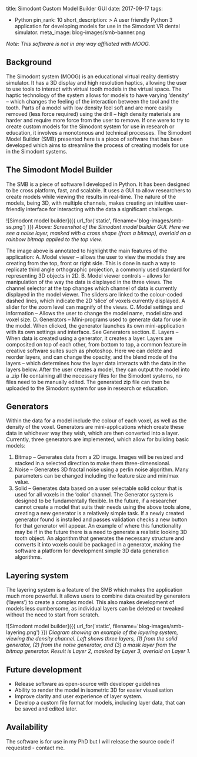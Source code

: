 title: Simodont Custom Model Builder GUI
date: 2017-09-17
tags:
  - Python
pin_rank: 10
short_description: >
  A user friendly Python 3 application for developing models for use in the
  Simodont VR dental simulator.
meta_image: blog-images/smb-banner.png


*Note: This software is not in any way affiliated with MOOG.*

## Background

The Simodont system (MOOG) is an educational virtual reality dentistry simulator. It has a 3D display and high resolution haptics, allowing the user to use tools to interact with virtual tooth models in the virtual space. The haptic technology of the system allows for models to have varying ‘density’ – which changes the feeling of the interaction between the tool and the tooth. Parts of a model with low density feel soft and are more easily removed (less force required) using the drill – high density materials are harder and require more force from the user to remove. If one were to try to create custom models for the Simodont system for use in research or education, it involves a monotonous and technical processes. The Simodont Model Builder (SMB) presented here is a piece of software that has been developed which aims to streamline the process of creating models for use in the Simodont systems.

## The Simodont Model Builder

The SMB is a piece of software I developed in Python. It has been designed to be cross platform, fast, and scalable. It uses a GUI to allow researchers to create models while viewing the results in real-time. The nature of the models, being 3D, with multiple channels, makes creating an intuitive user-friendly interface for interacting with the data a significant challenge.

![Simodont model builder]({{ url_for('static', filename='blog-images/smb-ss.png') }})
*Above: Screenshot of the Simodont model builder GUI. Here we see a noise layer, masked with a cross shape (from a bitmap), overlaid on a rainbow bitmap applied to the top view.*

The image above is annotated to highlight the main features of the application:
A.	Model viewer – allows the user to view the models they are creating from the top, front or right side. This is done in such a way to replicate third angle orthographic projection, a commonly used standard for representing 3D objects in 2D.
B.	Model viewer controls – allows for manipulation of the way the data is displayed in the three views. The channel selector at the top changes which channel of data is currently displayed in the model viewer. The sliders are linked to the colour-coded dashed lines, which indicate the 2D ‘slice’ of voxels currently displayed. A slider for the zoom level can magnify of the views.
C.	Model settings and information – Allows the user to change the model name, model size and voxel size.
D.	Generators – Mini-programs used to generate data for use in the model. When clicked, the generator launches its own mini-application with its own settings and interface. See Generators section.
E.	Layers – When data is created using a generator, it creates a layer. Layers are composited on top of each other, from bottom to top, a common feature in creative software suites such as photoshop. Here we can delete and reorder layers, and can change the opacity, and the blend mode of the layers – which determines how the layer data interacts with the data in the layers below.
After the user creates a model, they can output the model into a .zip file containing all the necessary files for the Simodont systems, no files need to be manually edited. The generated zip file can then be uploaded to the Simodont system for use in research or education.

## Generators

Within the data for a model include the colour of each voxel, as well as the density of the voxel. Generators are mini-applications which create these data in whichever way they wish, which are then converted into a layer.
Currently, three generators are implemented, which allow for building basic models:
1.	Bitmap – Generates data from a 2D image. Images will be resized and stacked in a selected direction to make them three-dimensional.
2.	Noise – Generates 3D fractal noise using a perlin noise algorithm. Many parameters can be changed including the feature size and min/max value.
3.	Solid – Generates data based on a user selectable solid colour that is used for all voxels in the ‘color’ channel.
The Generator system is designed to be fundamentally flexible. In the future, if a researcher cannot create a model that suits their needs using the above tools alone, creating a new generator is a relatively simple task. If a newly created generator found is installed and passes validation checks a new button for that generator will appear.  An example of where this functionality may be if in the future there is a need to generate a realistic looking 3D tooth object. An algorithm that generates the necessary structure and converts it into voxels could be packaged in a generator, making the software a platform for development simple 3D data generation algorithms.

## Layering system

The layering system is a feature of the SMB which makes the application much more powerful. It allows users to combine data created by generators (‘layers’) to create a complex model. This also makes development of models less cumbersome, as individual layers can be deleted or tweaked without the need to start from scratch.

![Simodont model builder]({{ url_for('static', filename='blog-images/smb-layering.png') }})
*Diagram showing an example of the layering system, viewing the density channel. Left shows three layers, (1) from the solid generator, (2) from the noise generator, and (3) a mask layer from the bitmap generator. Result is Layer 2, masked by Layer 3, overlaid on Layer 1.*

## Future development

* Release software as open-source with developer guidelines
* Ability to render the model in isometric 3D for easier visualisation
* Improve clarity and user experience of layer system.
* Develop a custom file format for models, including layer data, that can be saved and edited later.


## Availability

The software is for use in my PhD but I will release the source code if requested - contact me.
